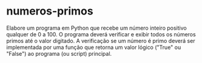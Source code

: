 # numeros-primos
Elabore um programa em Python que recebe um número inteiro positivo qualquer de 0 a 100. O programa deverá verificar e exibir todos os números primos até o valor digitado.  A verificação se um número é primo deverá ser implementada por uma função que retorna um valor lógico ("True" ou "False") ao programa (ou script) principal.
